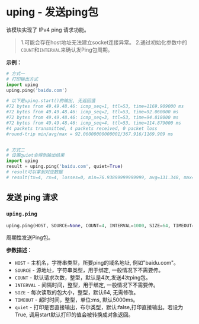 # uping - 发送ping包

该模块实现了 IPv4 ping 请求功能。

>1.可能会存在host地址无法建立socket连接异常。
>2.通过初始化参数中的`COUNT`和`INTERVAL`来确认发Ping包周期。

**示例：**

```python
# 方式一
# 打印输出方式
import uping
uping.ping('baidu.com')

# 以下是uping.start()的输出, 无返回值
#72 bytes from 49.49.48.46: icmp_seq=1, ttl=53, time=1169.909000 ms
#72 bytes from 49.49.48.46: icmp_seq=2, ttl=53, time=92.060000 ms
#72 bytes from 49.49.48.46: icmp_seq=3, ttl=53, time=94.818000 ms
#72 bytes from 49.49.48.46: icmp_seq=4, ttl=53, time=114.879000 ms
#4 packets transmitted, 4 packets received, 0 packet loss
#round-trip min/avg/max = 92.06000000000001/367.916/1169.909 ms


# 方式二
# 设置quiet会得到输出结果
import uping
result = uping.ping('baidu.com', quiet=True)
# result可以拿到对应数据
# result(tx=4, rx=4, losses=0, min=76.93899999999999, avg=131.348, max=226.697)
```

## 发送 ping 请求

### `uping.ping`

```python
uping.ping(HOST, SOURCE=None, COUNT=4, INTERVAL=1000, SIZE=64, TIMEOUT=5000, quiet=False)
```

周期性发送Ping包。

**参数描述：**

- `HOST` - 主机名，字符串类型，所要ping的域名地址, 例如"baidu.com"。
- `SOURCE` - 源地址，字符串类型，用于绑定, 一般情况下不需要传。
- `COUNT` - 默认请求次数，整型，默认是4次,发送4次ping包。
- `INTERVAL` - 间隔时间，整型，用于绑定, 一般情况下不需要传。
- `SIZE` - 每次读取的包大小，整型，默认64, 无需修改。
- `TIMEOUT` - 超时时间，整型，单位:ms, 默认5000ms。
- `quiet` - 打印是否直接输出，布尔类型，默认:false,打印直接输出。若设为True, 调用start默认打印的值会被转换成对象返回。

